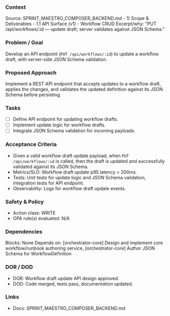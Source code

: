 ### Context

Source: SPRINT_MAESTRO_COMPOSER_BACKEND.md - 1) Scope & Deliverables - 1.1 API Surface (v1) - Workflow CRUD
Excerpt/why: "PUT /api/workflows/:id — update draft; server validates against JSON Schema."

### Problem / Goal

Develop an API endpoint (`PUT /api/workflows/:id`) to update a workflow draft, with server-side JSON Schema validation.

### Proposed Approach

Implement a REST API endpoint that accepts updates to a workflow draft, applies the changes, and validates the updated definition against its JSON Schema before persisting.

### Tasks

- [ ] Define API endpoint for updating workflow drafts.
- [ ] Implement update logic for workflow drafts.
- [ ] Integrate JSON Schema validation for incoming payloads.

### Acceptance Criteria

- Given a valid workflow draft update payload, when `PUT /api/workflows/:id` is called, then the draft is updated and successfully validated against its JSON Schema.
- Metrics/SLO: Workflow draft update p95 latency < 200ms.
- Tests: Unit tests for update logic and JSON Schema validation, integration tests for API endpoint.
- Observability: Logs for workflow draft update events.

### Safety & Policy

- Action class: WRITE
- OPA rule(s) evaluated: N/A

### Dependencies

Blocks: None
Depends on: [orchestrator-core] Design and implement core workflow/runbook authoring service, [orchestrator-core] Author JSON Schema for WorkflowDefinition

### DOR / DOD

- DOR: Workflow draft update API design approved.
- DOD: Code merged, tests pass, documentation updated.

### Links

- Docs: SPRINT_MAESTRO_COMPOSER_BACKEND.md
